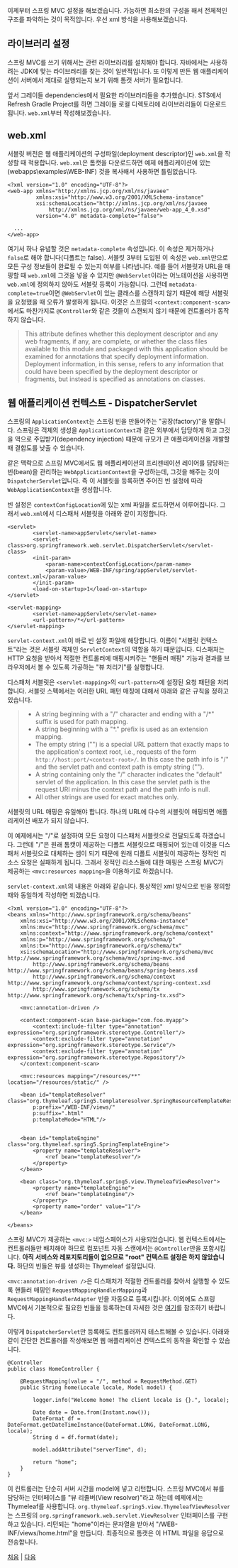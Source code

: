 이제부터 스프링 MVC 설정을 해보겠습니다. 가능하면 최소한의 구성을 해서 전체적인 구조를 파악하는 것이 목적입니다. 우선 xml 방식을 사용해보겠습니다.

## 라이브러리 설정
스프링 MVC를 쓰기 위해서는 관련 라이브러리를 설치해야 합니다. 자바에서는 사용하려는 JDK에 맞는 라이브러리를 찾는 것이 일반적입니다. 또 이렇게 만든 웹 애플리케이션이 서버에서 제대로 실행되는지 보기 위해 톰캣 서버가 필요합니다.

앞서 그레이들 dependencies에서 필요한 라이브러리들을 추가했습니다. STS에서 Refresh Gradle Project를 하면 그레이들 로컬 디렉토리에 라이브러리들이 다운로드 됩니다. `web.xml`부터 작성해보겠습니다.

## web.xml
서블릿 버전은 웹 애플리케이션의 구성파일(deployment descriptor)인 `web.xml`을 작성할 때 적용합니다. `web.xml`은 톰캣을 다운로드하면 예제 애플리케이션에 있는(webapps\examples\WEB-INF) 것을 복사해서 사용하면 틀림없습니다. 

```
<?xml version="1.0" encoding="UTF-8"?>
<web-app xmlns="http://xmlns.jcp.org/xml/ns/javaee"
         xmlns:xsi="http://www.w3.org/2001/XMLSchema-instance"
         xsi:schemaLocation="http://xmlns.jcp.org/xml/ns/javaee 
             http://xmlns.jcp.org/xml/ns/javaee/web-app_4_0.xsd" 
         version="4.0" metadata-complete="false">

  ...
</web-app>
```
여기서 하나 유념할 것은 `metadata-complete` 속성입니다. 이 속성은 제거하거나 `false`로 해야 합니다(디폴트는 false). 서블릿 3부터 도입된 이 속성은 `web.xml`만으로 모든 구성 정보들이 완료될 수 있는지 여부를 나타냅니다. 예를 들어 서블릿과 URL을 매핑할 때 `web.xml`에 그것을 넣을 수 있지만 `@WebServlet`이라는 어노테이션을 사용하면 `web.xml`에 정의하지 않아도 서블릿 등록이 가능합니다. 그런데 `metadata-complete=true`이면 `@WebServlet`이 있는 클래스를 스캔하지 않기 때문에 해당 서블릿을 요청했을 때 오류가 발생하게 됩니다. 이것은 스프링의 `<context:component-scan>`에서도 마찬가지로 `@Controller`와 같은 것들이 스캔되지 않기 때문에 컨트롤러가 동작하지 않습니다.

>This attribute defines whether this deployment descriptor and any web fragments, if any, are complete, or whether the class files available to this module and packaged with this application should be examined for annotations that specify deployment information. Deployment information, in this sense, refers to any information that could have been specified by the deployment descriptor or fragments, but instead is specified as annotations on classes. 

## 웹 애플리케이션 컨텍스트 - DispatcherServlet
스프링의 `ApplicationContext`는 스프링 빈을 만들어주는 "공장(factory)"을 말합니다. 스프링은 객체의 생성을 `ApplicationContext`과 같은 외부에서 담당하게 하고 그것을 역으로 주입받기(dependency injection) 때문에 규모가 큰 애플리케이션을 개발할 때 결합도를 낮출 수 있습니다.  

같은 맥락으로 스프링 MVC에서도 웹 애플리케이션의 프리젠테이션 레이어를 담당하는 빈(bean)을 관리하는 `WebApplicationContext`을 구성하는데, 그것을 해주는 것이 `DispatcherServlet`입니다. 즉 이 서블릿을 등록하면 주어진 빈 설정에 따라 `WebApplicationContext`을 생성합니다. 

빈 설정은 `contextConfigLocation`에 있는 xml 파일을 로드하면서 이루어집니다. 그래서 `web.xml`에서 디스패처 서블릿을 아래와 같이 지정합니다.

```
<servlet>
        <servlet-name>appServlet</servlet-name>
        <servlet-class>org.springframework.web.servlet.DispatcherServlet</servlet-class>
        <init-param>
            <param-name>contextConfigLocation</param-name>
            <param-value>/WEB-INF/spring/appServlet/servlet-context.xml</param-value>
        </init-param>
        <load-on-startup>1</load-on-startup>
</servlet>
           
<servlet-mapping>
        <servlet-name>appServlet</servlet-name>
        <url-pattern>/*</url-pattern>
</servlet-mapping>
```
`servlet-context.xml`이 바로 빈 설정 파일에 해당합니다. 이름이 "서블릿 컨텍스트"라는 것은 서블릿 객체인 `ServletContext`의 역할을 하기 때문입니다. 디스패처는 HTTP 요청을 받아서 적절한 컨트롤러에 매핑시켜주는 "핸들러 매핑" 기능과 결과를 브라우저에서 볼 수 있도록 가공하는 "뷰 처리기"를 실행합니다.

디스패처 서블릿은 `<servlet-mapping>`의 `<url-pattern>`에 설정된 요청 패턴을 처리합니다. 서블릿 스펙에서는 이러한 URL 패턴 매칭에 대해서 아래와 같은 규칙을 정하고 있습니다.  

>- A string beginning with a "/" character and ending with a "/*" suffix is used for 
path mapping.
>- A string beginning with a "*." prefix is used as an extension mapping.
>- The empty string ("") is a special URL pattern that exactly maps to the 
application's context root, i.e., requests of the form `http://host:port/<context-root>/`. In this case the path info is "/" and the servlet path and context path is empty string ("").
>- A string containing only the "/" character indicates the "default" servlet of the 
application. In this case the servlet path is the request URI minus the context path 
and the path info is null.
>- All other strings are used for exact matches only.  

서블릿의 URL 매핑은 유일해야 합니다. 하나의 URL에 다수의 서블릿이 매핑되면 애플리케이션 배포가 되지 않습니다.

이 예제에서는 "/"로 설정하여 모든 요청이 디스패처 서블릿으로 전달되도록 하겠습니다. 그런데 "/"은 원래 톰캣이 제공하는 디폴트 서블릿으로 매핑되어 있는데 이것을 디스패처 서블릿으로 대체하는 셈이 되기 때문에 원래 디폴트 서블릿이 제공하는 정적인 리소스 요청은 실패하게 됩니다. 그래서 정적인 리소스들에 대한 매핑은 스프링 MVC가 제공하는 `<mvc:resources mapping>`을 이용하기로 하겠습니다.

`servlet-context.xml`의 내용은 아래와 같습니다. 통상적인 xml 방식으로 빈을 정의할 때와 동일하게 작성하면 되겠습니다.

```
<?xml version="1.0" encoding="UTF-8"?>
<beans xmlns="http://www.springframework.org/schema/beans"
    xmlns:xsi="http://www.w3.org/2001/XMLSchema-instance"
    xmlns:mvc="http://www.springframework.org/schema/mvc"
    xmlns:context="http://www.springframework.org/schema/context"
    xmlns:p="http://www.springframework.org/schema/p"
    xmlns:tx="http://www.springframework.org/schema/tx"
    xsi:schemaLocation="http://www.springframework.org/schema/mvc http://www.springframework.org/schema/mvc/spring-mvc.xsd
        http://www.springframework.org/schema/beans http://www.springframework.org/schema/beans/spring-beans.xsd
        http://www.springframework.org/schema/context http://www.springframework.org/schema/context/spring-context.xsd
        http://www.springframework.org/schema/tx http://www.springframework.org/schema/tx/spring-tx.xsd">

    <mvc:annotation-driven />
     
    <context:component-scan base-package="com.foo.myapp">
        <context:include-filter type="annotation" expression="org.springframework.stereotype.Controller"/>
        <context:exclude-filter type="annotation" expression="org.springframework.stereotype.Service"/>
        <context:exclude-filter type="annotation" expression="org.springframework.stereotype.Repository"/>
    </context:component-scan>
     
    <mvc:resources mapping="/resources/**" location="/resources/static/" />
         
    <bean id="templateResolver" class="org.thymeleaf.spring5.templateresolver.SpringResourceTemplateResolver"
        p:prefix="/WEB-INF/views/"
        p:suffix=".html"
        p:templateMode="HTML"/>
    
    
    <bean id="templateEngine" class="org.thymeleaf.spring5.SpringTemplateEngine">
        <property name="templateResolver">
            <ref bean="templateResolver"/>
        </property>
    </bean>
    
    <bean class="org.thymeleaf.spring5.view.ThymeleafViewResolver">
        <property name="templateEngine">
            <ref bean="templateEngine"/>
        </property>
        <property name="order" value="1"/>
    </bean>    

</beans>
```
스프링 MVC가 제공하는 `<mvc:>` 네임스페이스가 사용되었습니다. 웹 컨텍스트에서는 컨트롤러들만 배치해야 하므로 컴포넌트 자동 스캔에서는 `@Controller`만을 포함시킵니다. <b>아직 서비스와 레포지토리들이 없으므로 "root" 컨텍스트 설정은 하지 않았습니다.</b> 하단의 빈들은 뷰를 생성하는 Thymeleaf 설정입니다.

`<mvc:annotation-driven />`은 디스패처가 적절한 컨트롤러를 찾아서 실행할 수 있도록 핸들러 매핑인 `RequestMappingHandlerMapping`과 `RequestMappingHandlerAdapter` 빈을 자동으로 등록시킵니다. 이외에도 스프링 MVC에서 기본적으로 필요한 빈들을 등록하는데 자세한 것은 [여기](https://docs.spring.io/spring-framework/docs/5.3.32/reference/html/web.html#mvc-servlet-special-bean-types)를 참조하기 바랍니다.

이렇게 `DispatcherServlet`만 등록해도 컨트롤러까지 테스트해볼 수 있습니다. 아래와 같이 간단한 컨트롤러를 작성해보면 웹 애플리케이션 컨텍스트의 동작을 확인할 수 있습니다. 

```
@Controller
public class HomeController {	
	
	@RequestMapping(value = "/", method = RequestMethod.GET)
	public String home(Locale locale, Model model) {
		
		logger.info("Welcome home! The client locale is {}.", locale);
		
		Date date = Date.from(Instant.now());
		DateFormat df = DateFormat.getDateTimeInstance(DateFormat.LONG, DateFormat.LONG, locale);
		String d = df.format(date);

		model.addAttribute("serverTime", d);
		
		return "home";
	}
}
```
이 컨트롤러는 단순히 서버 시간을 model에 넣고 리턴합니다. 스프링 MVC에서 뷰를 담당하는 인터페이스를 "뷰 리졸버(View resolver)"라고 하는데 예제에서는 Thymeleaf를 사용합니다. `org.thymeleaf.spring5.view.ThymeleafViewResolver`는 스프링의 `org.springframework.web.servlet.ViewResolver` 인터페이스를 구현하고 있습니다. 리턴되는 "home"이라는 문자열을 받아서 "/WEB-INF/views/home.html"을 만듭니다. 최종적으로 톰캣은 이 HTML 파일을 응답으로 전송합니다.



[처음](../README.md) | [다음](../04/README.md)